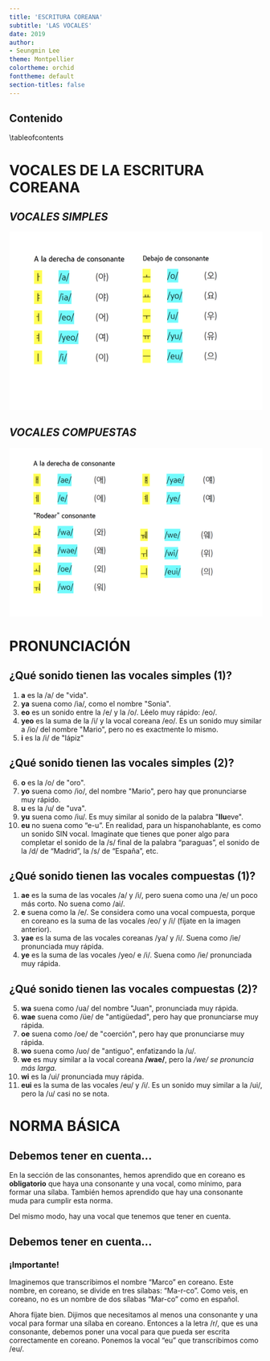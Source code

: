 ```yaml
---
title: 'ESCRITURA COREANA'
subtitle: 'LAS VOCALES'
date: 2019
author:
- Seungmin Lee
theme: Montpellier
colortheme: orchid
fonttheme: default
section-titles: false
---
```


## Contenido
\tableofcontents


# **VOCALES DE LA ESCRITURA COREANA**

## *VOCALES SIMPLES*
![vocales simples](./imgvd/vocsimp.png)

## *VOCALES COMPUESTAS*
![vocales compuestas](./imgvd/voccomp.png)


# **PRONUNCIACIÓN**
## ¿Qué sonido tienen las vocales simples (1)?
1. **a** es la /a/ de "vida".
2. **ya** suena como /ia/, como el nombre "Sonia".
3. **eo** es un sonido entre la /e/ y la /o/. Léelo muy rápido: /eo/.
4. **yeo** es la suma de la /i/ y la vocal coreana /eo/. Es un sonido muy similar a /io/ del nombre "Mario", pero no es exactmente lo mismo.
5. **i** es la /i/ de "lápiz"

## ¿Qué sonido tienen las vocales simples (2)?
6. **o** es la /o/ de "oro".
7. **yo** suena como /io/, del nombre "Mario", pero hay que pronunciarse muy rápido.
8. **u** es la /u/ de "uva".
9. **yu** suena como /iu/. Es muy similar al sonido de la palabra "**llu**eve".
10. **eu** no suena como “e-u”. En realidad, para un hispanohablante, es como un sonido SIN vocal. Imagínate que tienes que poner algo para completar el sonido de la /s/ final de la palabra “paraguas”, el sonido de la /d/ de “Madrid”, la /s/ de “España”, etc.


## ¿Qué sonido tienen las vocales compuestas (1)?
1. **ae** es la suma de las vocales /a/ y /i/, pero suena como una /e/ un poco más corto. No suena como /ai/.
2. **e** suena como la /e/. Se considera como una vocal compuesta, porque en coreano es la suma de las vocales /eo/ y /i/ (fíjate en la imagen anterior).
3. **yae** es la suma de las vocales coreanas /ya/ y /i/. Suena como /ie/ pronunciada muy rápida.
4. **ye** es la suma de las vocales /yeo/ e /i/. Suena como /ie/ pronunciada muy rápida.


## ¿Qué sonido tienen las vocales compuestas (2)?
5. **wa** suena como /ua/ del nombre "Juan", pronunciada muy rápida.
6. **wae** suena como /üe/ de "antigüedad", pero hay que pronunciarse muy rápida.
7. **oe** suena como /oe/ de "coerción", pero hay que pronunciarse muy rápida.
8. **wo** suena como /uo/ de "antiguo", enfatizando la /u/.
9. **we** es muy similar a la vocal coreana **/wae/**, pero la */we/ se pronuncia más larga.*
10. **wi** es la /ui/ pronunciada muy rápida.
11. **eui** es la suma de las vocales /eu/ y /i/. Es un sonido muy similar a la /ui/, pero la /u/ casi no se nota.



# **NORMA BÁSICA**
## Debemos tener en cuenta...
En la sección de las consonantes, hemos aprendido que en coreano es **obligatorio** que haya una consonante y una vocal, como mínimo, para formar una sílaba. También hemos aprendido que hay una consonante muda para cumplir esta norma.

Del mismo modo, hay una vocal que tenemos que tener en cuenta.

## Debemos tener en cuenta...
### ¡Importante!

Imaginemos que transcribimos el nombre “Marco” en coreano. Este nombre, en coreano, se divide en tres sílabas: “Ma-r-co”. Como veis, en coreano, no es un nombre de dos sílabas “Mar-co” como en español.


Ahora fíjate bien. Dijimos que necesitamos al menos una consonante y una vocal para formar una sílaba en coreano. Entonces a la letra /r/, que es una consonante, debemos poner una vocal para que pueda ser escrita correctamente en coreano. Ponemos la vocal “eu” que transcribimos como /eu/.
